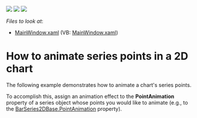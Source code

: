 <!-- default badges list -->
![](https://img.shields.io/endpoint?url=https://codecentral.devexpress.com/api/v1/VersionRange/128568555/22.2.2%2B)
[![](https://img.shields.io/badge/Open_in_DevExpress_Support_Center-FF7200?style=flat-square&logo=DevExpress&logoColor=white)](https://supportcenter.devexpress.com/ticket/details/E4411)
[![](https://img.shields.io/badge/📖_How_to_use_DevExpress_Examples-e9f6fc?style=flat-square)](https://docs.devexpress.com/GeneralInformation/403183)
<!-- default badges end -->
<!-- default file list -->
*Files to look at*:

* [MainWindow.xaml](./CS/SeriesPointsAnimation/MainWindow.xaml) (VB: [MainWindow.xaml](./VB/SeriesPointsAnimation/MainWindow.xaml))
<!-- default file list end -->
# How to animate series points in a 2D chart


<p>The following example demonstrates how to animate a chart's series points. </p><p>To accomplish this, assign an animation effect to the <strong>PointAnimation</strong> property of a series object whose points you would like to animate (e.g., to the <a href="http://documentation.devexpress.com/#WPF/DevExpressXpfChartsBarSeries2DBase_PointAnimationtopic"><u>BarSeries2DBase.PointAnimation</u></a> property). </p>

<br/>



